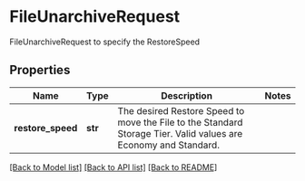 # FileUnarchiveRequest

FileUnarchiveRequest to specify the RestoreSpeed
## Properties
Name | Type | Description | Notes
------------ | ------------- | ------------- | -------------
**restore_speed** | **str** | The desired Restore Speed to move the File to the Standard Storage Tier. Valid values are Economy and Standard. | 

[[Back to Model list]](../README.md#documentation-for-models) [[Back to API list]](../README.md#documentation-for-api-endpoints) [[Back to README]](../README.md)


